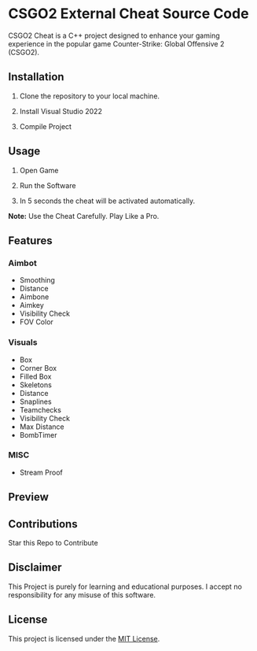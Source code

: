# CSGO2 External Cheat Source Code

CSGO2 Cheat is a C++ project designed to enhance your gaming experience in the popular game Counter-Strike: Global Offensive 2 (CSGO2).

## Installation

1. Clone the repository to your local machine.

2. Install Visual Studio 2022

3. Compile Project

## Usage

1. Open Game

2. Run the Software

3. In 5 seconds the cheat will be activated automatically.

**Note:** Use the Cheat Carefully. Play Like a Pro.

## Features

### Aimbot

- Smoothing
- Distance
- Aimbone
- Aimkey
- Visibility Check
- FOV Color

### Visuals

- Box
- Corner Box
- Filled Box
- Skeletons
- Distance
- Snaplines
- Teamchecks
- Visibility Check
- Max Distance
- BombTimer

### MISC

- Stream Proof

## Preview

## Contributions

Star this Repo to Contribute

## Disclaimer

This Project is purely for learning and educational purposes. I accept no responsibility for any misuse of this software.

## License

This project is licensed under the [MIT License](LICENSE).
